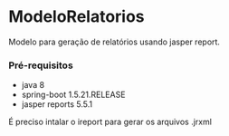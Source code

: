# ModeloRelatorios
Modelo para geração de relatórios usando  jasper report.

### Pré-requisitos

* java 8
* spring-boot 1.5.21.RELEASE
* jasper reports 5.5.1

É preciso intalar o ireport para gerar os arquivos .jrxml 
